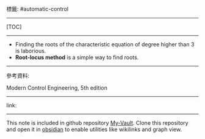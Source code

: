 標籤: #automatic-control 

---

[TOC]

---

- Finding the roots of the characteristic equation of degree higher than 3 is laborious.
- **Root-locus method** is a simple way to find roots.

---

參考資料:

Modern Control Engineering, 5th edition

---

link:


---

This note is included in github repository [My-Vault](https://github.com/LittleD3092/My-Vault.git). Clone this repository and open it in [obsidian](https://obsidian.md/) to enable utilities like wikilinks and graph view.